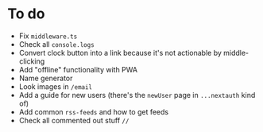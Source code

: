 # To do

- Fix `middleware.ts`
- Check all `console.logs`
- Convert clock button into a link because it's not actionable by middle-clicking
- Add "offline" functionality with PWA
- Name generator
- Look images in `/email`
- Add a guide for new users (there's the `newUser` page in `...nextauth` kind of)
- Add common `rss-feeds` and how to get feeds
- Check all commented out stuff `//`
